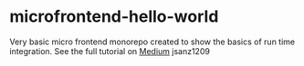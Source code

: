 # microfrontend-hello-world
Very basic micro frontend monorepo created to show the basics of run time integration. 
See the full tutorial on [Medium](https://richard-t-bell90.medium.com/list/create-a-micro-frontend-architecture-using-react-and-other-frameworks-76ac115000a6)
jsanz1209
